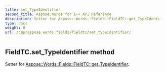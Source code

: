 ```yaml
---
title: set_TypeIdentifier
second_title: Aspose.Words for C++ API Reference
description: Setter for Aspose::Words::Fields::FieldTC::get_TypeIdentifier. 
type: docs
weight: 0
url: /cpp/aspose.words.fields/fieldtc/set_typeidentifier/
---
```

## FieldTC.set_TypeIdentifier method


Setter for [Aspose::Words::Fields::FieldTC::get_TypeIdentifier](./get_typeidentifier/).

